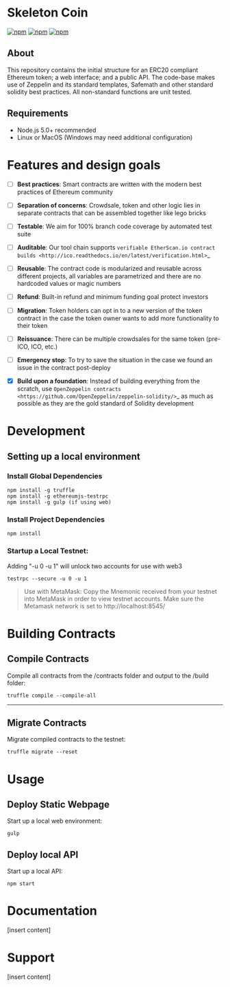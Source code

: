 # Skeleton Coin
[![npm](https://img.shields.io/badge/npm-v4.1.2-blue.svg)]()
[![npm](https://img.shields.io/badge/node-%3E%3D7.5.0-brightgreen.svg)]()
[![npm](https://img.shields.io/badge/build-passing-brightgreen.svg)]()


## About
This repository contains the initial structure for an ERC20 compliant Ethereum token; a web interface; and a public API. The code-base makes use of Zeppelin and its standard templates, Safemath and other standard solidity best practices. All non-standard functions are unit tested.

## Requirements
- Node.js 5.0+ recommended
- Linux or MacOS (Windows may need additional configuration)

# Features and design goals


- [ ] **Best practices**: Smart contracts are written with the modern best practices of Ethereum community

- [ ] **Separation of concerns**: Crowdsale, token and other logic lies in separate contracts that can be assembled together like lego bricks

- [ ] **Testable**: We aim for 100% branch code coverage by automated test suite

- [ ] **Auditable**: Our tool chain supports `verifiable EtherScan.io contract builds <http://ico.readthedocs.io/en/latest/verification.html>`_

- [ ] **Reusable**: The contract code is modularized and reusable across different projects, all variables are parametrized and there are no hardcoded values or magic numbers

- [ ] **Refund**: Built-in refund and minimum funding goal protect investors

- [ ] **Migration**: Token holders can opt in to a new version of the token contract in the case the token owner wants to add more functionality to their token

- [ ] **Reissuance**: There can be multiple crowdsales for the same token (pre-ICO, ICO, etc.)

- [ ] **Emergency stop**: To try to save the situation in the case we found an issue in the contract post-deploy

- [x] **Build upon a foundation**: Instead of building everything from the scratch, use `OpenZeppelin contracts <https://github.com/OpenZeppelin/zeppelin-solidity/>`_ as much as possible as they are the gold standard of Solidity development

# Development 

## Setting up a local environment

### Install Global Dependencies
```
npm install -g truffle
npm install -g ethereumjs-testrpc
npm install -g gulp (if using web)
```

### Install Project Dependencies
```
npm install
```

### Startup a Local Testnet:

Adding "-u 0 -u 1" will unlock two accounts for use with web3
```
testrpc --secure -u 0 -u 1
```

> Use with MetaMask: Copy the Mnemonic received from your testnet into MetaMask in order to view testnet accounts. Make sure the Metamask network is set to http://localhost:8545/

# Building Contracts 

## Compile Contracts
Compile all contracts from the /contracts folder and output to the /build folder:
```
truffle compile --compile-all
```

---

## Migrate Contracts 
Migrate compiled contracts to the testnet:
```
truffle migrate --reset
```

# Usage

## Deploy Static Webpage
Start up a local web environment:
```
gulp
```

## Deploy local API
Start up a local API:
```
npm start
```

# Documentation
[insert content]

# Support
[insert content]

